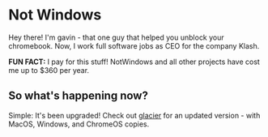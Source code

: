 # Not Windows
Hey there! I'm gavin - that one guy that helped you unblock your chromebook. Now, I work full software jobs as CEO for the company Klash.

**FUN FACT:** I pay for this stuff! NotWindows and all other projects have cost me up to $360 per year.

## So what's happening now?

Simple: It's been upgraded! Check out [glacier](https://glacier.fly.dev) for an updated version - with MacOS, Windows, and ChromeOS copies.